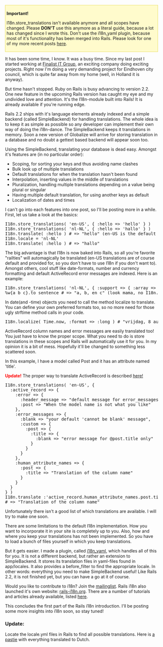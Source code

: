 <div style="background: #fffbcc; border: 1px solid #E6DB55; padding: 4px;">

<strong>Important!</strong>


I18n.store_translations isn't available anymore and all scopes have changed. Please <strong>DON'T</strong> use this anymore as a literal guide, because a lot has changed since I wrote this. Don't use the i18n_yaml plugin, because most of it's functionality has been merged into Rails. Please look for one of my more recent posts <a href="http://iain.nl/tag/i18n/">here</a>.</div>


It has been some time, I know. It was a busy time. Since my last post I started working at <a href="http://finalist.com/">Finalist IT Group</a>, an exciting company doing exciting projects. Right now I'm doing a very demanding project for Eindhoven city council, which is quite far away from my home (well, in Holland it is anyway).

But time hasn't stopped. Ruby on Rails is busy advancing to version 2.2. One new feature in the upcoming Rails version has caught my eye and my undivided love and attention. It's the I18n-module built into Rails! It is already available if you're running edge.

<!--more-->Rails 2.2 ships with it's language elements already indexed and a simple backend (called SimpleBackend) for handling translations. The whole idea is to keep it as simple as possible so any developer can implement their own way of doing the i18n-dance. The SimpleBackend keeps it translations in memory. Soon a new version of Globalize will arrive for storing translation in a database and no doubt a gettext based backend will appear soon too.

Using the SimpleBackend, translating your database is dead easy. Amongst it's features are (in no particular order):

<ul>
  <li>Scoping, for sorting your keys and thus avoiding name clashes</li>
  <li>Bulk look up of multiple translations</li>
  <li>Default translations for when the translation hasn't been found</li>
  <li>Interpolation, inserting values in the middle of translations</li>
  <li>Pluralization, handling multiple translations depending on a value being plural or singular</li>
  <li>Having multiple default translation, for using another keys as default</li>
  <li>Localization of dates and times</li>
</ul>

I can't go into each features into one post, so I'll be posting more in a while. First, let us take a look at the basics:

<pre lang="rails">
I18n.store_translations( 'en-US', { :hello => 'hello' } )
I18n.store_translations( 'nl-NL', { :hello => 'hallo' } )
I18n.translate( :hello ) # => "hello" (en-US is the default locale)
I18n.locale = 'nl-NL'
I18n.translate( :hello ) # => "hallo"
</pre>

The big advantage is that I18n is now baked into Rails, so all you're favorite "railties" will automagically be translated (en-US translations are of course default and provided for, so you don't have to use I18n if you don't want to). Amongst others, cool stuff like date-formats, number and currency formatting and default ActiveRecord error messages are indexed. Here is an example:

<pre lang="rails">
I18n.store_translations( 'nl-NL', { :support => { :array => { :sentence_connector => 'en' } } } )
%w{a b c}.to_sentence # => "a, b, en c" (look mama, no I18n.translate call!)
</pre>

In date(and -time) objects you need to call the method localize to translate. You can define your own preferred formats too, so no more need for those ugly strftime method calls in your code.

<pre lang="rails">
I18n.localize( Time.now, :format => :long ) # "vrijdag, 8 augustus 2008, 20:51:15"
</pre>

ActiveRecord column names and error messages are easily translated too! You just have to know the proper scope. What you need to do is store translations in these scopes and Rails will automatically use it for you. In my opinion it is a bit of mess. Hopefully it'll be changed to something less scattered soon.

In this example, I have a model called Post and it has an attribute named 'title'.

<strong style="color: red;">Update!</strong> The proper way to translate ActiveRecord is described <a href="http://iain.nl/2008/09/translating-activerecord/">here!</a>

<pre lang="rails">
I18n.store_translations( 'en-US', {
  :active_record => {
    :error => {
      :header_message => "default message for error_messages_for",
      :post => "When the model name is not what you like"
    },
    :error_messages => {
      :blank => "your default 'cannot be blank' message",
      :custom => {
        :post => {
          :title => {
            :blank => "error message for @post.title only"
          }
        }
      }
    },
    :human_attribute_names => {
      :post => {
        :title => "Translation of the column name"
      }
    }
  }
} )
I18n.translate :'active_record.human_attribute_names.post.title'
# => "Translation of the column name"
</pre>

Unfortunately there isn't a good list of which translations are available. I will try to make one soon.

There are some limitations to the default I18n implementation. How you want to incorporate it in your site is completely up to you. Also, how and where you keep your translations has not been implemented. So you have to load a bunch of files yourself in which you keep translations.

But it gets easier. I made a plugin, called <a href="http://github.com/iain/i18n_yaml/">i18n_yaml</a>, which handles all of this for you. It is not a different backend, but rather an extension to SimpleBackend. It stores its translation files in yaml-files found in app/locales. It also provides a before_filter to find the appropriate locale. In other words: everything you need to make SimpleBackend useful! Like Rails 2.2, it is not finished yet, but you can have a go at it of course.

Would you like to contribute to i18n? Join the <a href="http://groups.google.com/group/rails-i18n">mailinglist</a>. Rails i18n also launched it's own website: <a href="http://rails-i18n.org/">rails-i18n.org</a>. There are a number of tutorials and articles already available, listed <a href="http://rails-i18n.org/wiki">here</a>.

This concludes the first part of the Rails i18n introduction. I'll be posting some more insights into i18n soon, so stay tuned!

<h3>Update:</h3>

Locate the locale.yml files in Rails to find all possible translations. Here is <a href="http://pastie.org/306532" target="_blank">a pastie</a> with everything translated to Dutch.